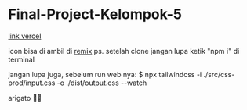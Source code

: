 # Final-Project-Kelompok-5

[link vercel](https://demo-dashboard-fauzi.vercel.app/) <br/>

icon bisa di ambil di [remix](https://remixicon.com/)
ps. setelah clone jangan lupa ketik "npm i" di terminal

jangan lupa juga, sebelum run web nya:
$ npx tailwindcss -i ./src/css-prod/input.css -o ./dist/output.css --watch

arigato 🙏🤝
